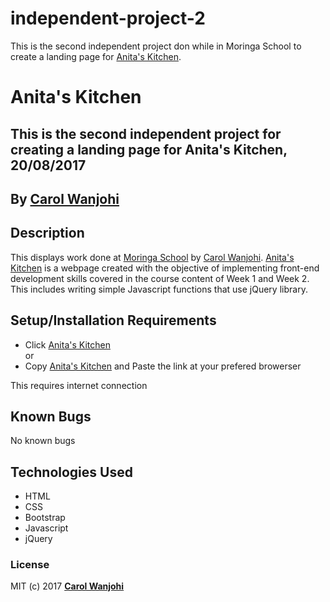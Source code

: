 # independent-project-2
This is the second independent project don while in Moringa School to create a landing page for [Anita's Kitchen](https://carolwanjohi.github.io/independent-project-2/).
# Anita's Kitchen

## This is the second independent project for creating a landing page for Anita's Kitchen, 20/08/2017

## By **[Carol Wanjohi](https://github.com/carolwanjohi)**

## Description

This displays work done at [Moringa School](http://moringaschool.com/) by [Carol Wanjohi](https://github.com/carolwanjohi). [Anita's Kitchen](https://carolwanjohi.github.io/independent-project-2/) is a webpage created with the objective of implementing front-end development skills covered in the course content of Week 1 and Week 2. This includes writing simple Javascript functions that use jQuery library. 

## Setup/Installation Requirements

* Click [Anita's Kitchen](https://carolwanjohi.github.io/independent-project-2/) <br/>
  or <br/>
* Copy [Anita's Kitchen](https://carolwanjohi.github.io/independent-project-2/) and  Paste the link at your prefered browerser

This requires internet connection

## Known Bugs

No known bugs

## Technologies Used

* HTML
* CSS
* Bootstrap
* Javascript
* jQuery

### License

MIT (c) 2017 **[Carol Wanjohi](https://github.com/carolwanjohi)**
